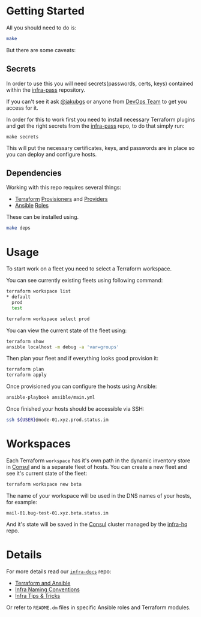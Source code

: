 # Getting Started

All you should need to do is:
```bash
make
```
But there are some caveats:

## Secrets

In order to use this you will need secrets(passwords, certs, keys) contained within the [infra-pass](https://github.com/status-im/infra-pass) repository.

If you can't see it ask [@jakubgs](mailto:jakub@status.im) or anyone from [DevOps Team](https://github.com/orgs/status-im/teams/devops) to get you access for it.

In order for this to work first you need to install necessary Terraform plugins and get the right secrets from the [infra-pass](https://github.com/status-im/infra-pass) repo, to do that simply run:
```
make secrets
```
This will put the necessary certificates, keys, and passwords are in place so you can deploy and configure hosts.

## Dependencies

Working with this repo requires several things:

* [Terraform](https://www.terraform.io/) [Provisioners](https://www.terraform.io/docs/provisioners/index.html) and [Providers](https://www.terraform.io/docs/providers/)
* [Ansible](https://docs.ansible.com/) [Roles](https://docs.ansible.com/ansible/latest/user_guide/playbooks_reuse_roles.html)

These can be installed using.
```bash
make deps
```

# Usage

To start work on a fleet you need to select a Terraform workspace.

You can see currently existing fleets using following command:
```bash
terraform workspace list
* default
  prod
  test
```
```bash
terraform workspace select prod
```
You can view the current state of the fleet using:
```bash
terraform show
ansible localhost -m debug -a 'var=groups'
```
Then plan your fleet and if everything looks good provision it:
```bash
terraform plan
terraform apply
```
Once provisioned you can configure the hosts using Ansible:
```bash
ansible-playbook ansible/main.yml
```
Once finished your hosts should be accessible via SSH:
```bash
ssh ${USER}@node-01.xyz.prod.status.im
```

# Workspaces

Each Terraform `workspace` has it's own path in the dynamic inventory store in [Consul](https://www.consul.io/) and is a separate fleet of hosts.
You can create a new fleet and see it's current state of the fleet:
```bash
terraform workspace new beta
```
The name of your workspace will be used in the DNS names of your hosts, for example:
```
mail-01.bug-test-01.xyz.beta.status.im
```
And it's state will be saved in the [Consul](https://www.consul.io/) cluster managed by the [infra-hq](https://github.com/status-im/infra-hq) repo.

# Details

For more details read our [`infra-docs`](https://github.com/status-im/infra-docs) repo:

* [Terraform and Ansible](https://github.com/status-im/infra-docs/blob/master/articles/ansible_terraform.md)
* [Infra Naming Conventions](https://github.com/status-im/infra-docs/blob/master/articles/naming_conventions.md)
* [Infra Tips & Tricks](https://github.com/status-im/infra-docs/blob/master/articles/infra_tips_n_tricks.md)

Or refer to `README.dm` files in specific Ansible roles and Terraform modules.
